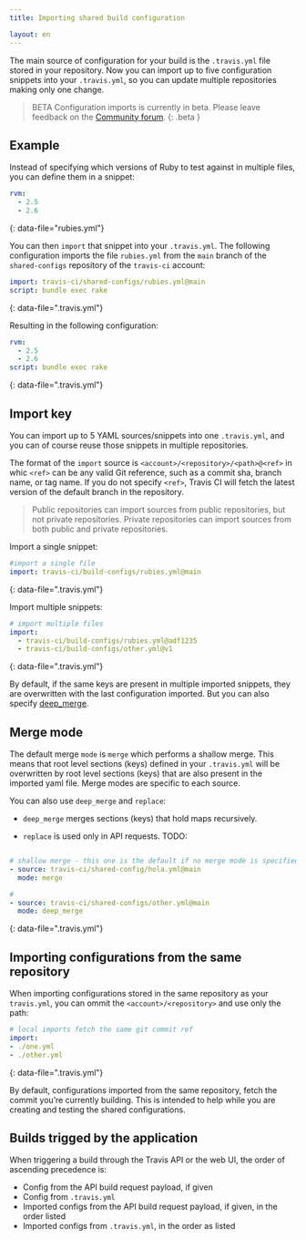 ```yaml
---
title: Importing shared build configuration

layout: en
---
```


The main source of configuration for your build is the `.travis.yml` file stored in your repository. Now you can import up to five configuration snippets into your `.travis.yml`, so you can update multiple repositories making only one change.

> BETA Configuration imports is currently in beta. Please leave feedback on the [Community forum](https://travis-ci.community/c/early-releases).
{: .beta }

## Example

Instead of specifying which versions of Ruby to test against in multiple files, you can define them in a snippet:

```yaml
rvm:
  - 2.5
  - 2.6
```
{: data-file="rubies.yml"}

You can then `import` that snippet into your `.travis.yml`. The following configuration imports the file `rubies.yml` from the `main` branch of the `shared-configs` repository of the `travis-ci` account:

```yaml
import: travis-ci/shared-configs/rubies.yml@main
script: bundle exec rake
```
{: data-file=".travis.yml"}

Resulting in the following configuration:

```yaml
rvm:
  - 2.5
  - 2.6
script: bundle exec rake
```
{: data-file=".travis.yml"}

## Import key

You can import up to 5 YAML sources/snippets into one `.travis.yml`, and you can of course reuse those snippets in multiple repositories.

The format of the `import` source is `<account>/<repository>/<path>@<ref>` in whic `<ref>` can be any valid Git reference, such as a commit sha, branch name, or tag name. If you do not specify `<ref>`, Travis CI will fetch the latest version of the default branch in the repository.

> Public repositories can import sources from public repositories, but not private repositories. Private repositories can import sources from both public and private repositories.

Import a single snippet:

```yaml
#import a single file
import: travis-ci/build-configs/rubies.yml@main
```
{: data-file=".travis.yml"}

Import multiple snippets:

```yaml
# import multiple files
import:
  - travis-ci/build-configs/rubies.yml@adf1235
  - travis-ci/build-configs/other.yml@v1
```
{: data-file=".travis.yml"}

By default, if the same keys are present in multiple imported snippets, they are overwritten with the last configuration imported. But you can also specify [deep_merge](#merge-mode).

## Merge mode

The default merge `mode` is `merge` which performs a shallow merge.
This means that root level sections (keys) defined in your `.travis.yml` will be overwritten by root level sections (keys) that are also present in the imported yaml file.
Merge modes are specific to each source.

You can also use `deep_merge` and `replace`:

* `deep_merge` merges sections (keys) that hold maps recursively.

* `replace` is used only in API requests. TODO:

```yaml

# shallow merge - this one is the default if no merge mode is specified
- source: travis-ci/shared-config/hola.yml@main
  mode: merge

#
- source: travis-ci/shared-configs/other.yml@main
  mode: deep_merge
```
{: data-file=".travis.yml"}


## Importing configurations from the same repository

When importing configurations stored in the same repository as your `travis.yml`, you can ommit the `<account>/<repository>` and use only the path:

```yaml
# local imports fetch the same git commit ref
import:
- ./one.yml
- ./other.yml
```
{: data-file=".travis.yml"}

By default, configurations imported from the same repository, fetch the commit you’re currently building. This is intended to help while you are  creating and testing the shared configurations.

## Builds trigged by the application

When triggering a build through the Travis API or the web UI, the order of ascending precedence is:

- Config from the API build request payload, if given
- Config from `.travis.yml`
- Imported configs from the API build request payload, if given, in the order listed
- Imported configs from `.travis.yml`, in the order as listed
